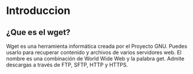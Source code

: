 # Introduccion

## ¿Que es el wget?

Wget es una herramienta informática creada por el Proyecto GNU. Puedes usarlo para recuperar contenido y archivos de varios servidores web. 
El nombre es una combinación de World Wide Web y la palabra get. Admite descargas a través de FTP, SFTP, HTTP y HTTPS.

